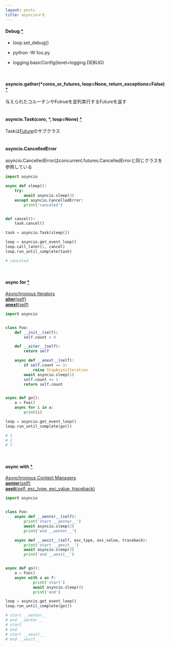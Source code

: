 ```yaml
---
layout: posts
title: asyncioメモ 
---
```


#### Debug [\*](https://docs.python.org/3.5/library/asyncio-dev.html#debug-mode-of-asyncio)  

* loop.set_debug()  

* python -W foo.py  

* logging.basicConfig(level=logging.DEBUG)  

<br>

#### asyncio.gather(*coros_or_futures, loop=None, return_exceptions=False) [\*](https://docs.python.org/3.5/library/asyncio-task.html#asyncio.gather)  
与えられたコルーチンやFutrueを並列実行するFutureを返す  
<br>

#### asyncio.Task(coro, *, loop=None) [\*](https://docs.python.org/3.5/library/asyncio-task.html#task)
Taskは[Future](https://docs.python.org/3.5/library/asyncio-task.html#asyncio.Future)のサブクラス  
<br>

#### asyncio.CancelledError
asyncio.CancelledErrorはconcurrent.futures.CancelledErrorと同じクラスを参照している  

```python
import asyncio

async def sleep():
    try:
        await asyncio.sleep(3)
    except asyncio.CancelledError:
        print('cancaled')


def cancel():
    task.cancel()

task = asyncio.Task(sleep())

loop = asyncio.get_event_loop()
loop.call_later(1, cancel)
loop.run_until_complete(task)

# canceled
```
<br>

#### async for [\*](https://docs.python.org/3.5/reference/compound_stmts.html#the-async-for-statement)    
[Asynchronous Iterators](https://docs.python.org/3.5/reference/datamodel.html#asynchronous-iterators)  
[__aiter__(self)](https://docs.python.org/3.5/reference/datamodel.html#object.__aiter__)  
[__anext__(self)](https://docs.python.org/3.5/reference/datamodel.html#object.__anext__)  

```python
import asyncio


class Foo:
    def __init__(self):
        self.count = 0

    def __aiter__(self):
        return self

    async def __anext__(self):
        if self.count == 3:
            raise StopAsyncIteration
        await asyncio.sleep(1)
        self.count += 1
        return self.count


async def go():
    a = Foo()
    async for i in a:
        print(i)

loop = asyncio.get_event_loop()
loop.run_until_complete(go())

# 1
# 2
# 3
```
<br>

#### async with [\*](https://docs.python.org/3.5/reference/compound_stmts.html#the-async-with-statement)  
[Asynchronous Context Managers](https://docs.python.org/3.5/reference/datamodel.html#asynchronous-context-managers)  
[__aenter__(self)](https://docs.python.org/3.5/reference/datamodel.html#object.__aenter__)    
[__aexit__(self, exc_type, exc_value, traceback)](https://docs.python.org/3.5/reference/datamodel.html#object.__aexit__)  

```python
import asyncio


class Foo:
    async def __aenter__(self):
        print('start __aenter__')
        await asyncio.sleep(2)
        print('end __aenter__')

    async def __aexit__(self, exc_type, exc_value, traceback):
        print('start __aexit__')
        await asyncio.sleep(3)
        print('end __aexit__')


async def go():
    a = Foo()
    async with a as f:
            print('start')
            await asyncio.sleep(4)
            print('end')

loop = asyncio.get_event_loop()
loop.run_until_complete(go())

# start __aenter__
# end __aenter__
# start
# end
# start __aexit__
# end __aexit__
```
<br>
